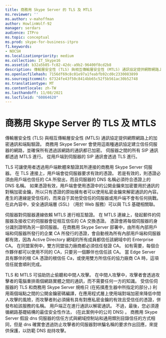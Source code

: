 ```yaml
---
title: 商務用 Skype Server 的 TLS 及 MTLS
ms.reviewer: ''
ms.author: v-mahoffman
author: HowlinWolf-92
manager: serdars
audience: ITPro
ms.topic: conceptual
ms.prod: skype-for-business-itpro
f1.keywords:
- NOCSH
ms.localizationpriority: medium
ms.collection: IT_Skype16
ms.assetid: b32a5b85-fc82-42dc-a9b2-96400f8cd2b8
description: 傳輸層安全性 (TLS) 與相互傳輸層安全性 (MTLS) 通訊協定提供網際網路上的加密通訊和端點驗證。 商務用 Skype Server 會使用這兩種通訊協定建立信任伺服器的網路，並確保所有透過該網路的通訊都已加密。 伺服器之間的所有 SIP 通訊都透過 MTLS 進行。 從用戶端到伺服器的 SIP 通訊會透過 TLS 進行。
ms.openlocfilehash: 7156df69c8c01e97a1feabfb92cd0c2330083899
ms.sourcegitcommit: 67324fe43f50c8414bb65c52f5b561ac30b52748
ms.translationtype: MT
ms.contentlocale: zh-TW
ms.lasthandoff: 11/08/2021
ms.locfileid: "60864620"
---
```

# <a name="tls-and-mtls-for-skype-for-business-server"></a>商務用 Skype Server 的 TLS 及 MTLS
 
傳輸層安全性 (TLS) 與相互傳輸層安全性 (MTLS) 通訊協定提供網際網路上的加密通訊和端點驗證。 商務用 Skype Server 會使用這兩種通訊協定建立信任伺服器的網路，並確保所有透過該網路的通訊都已加密。 伺服器之間的所有 SIP 通訊都透過 MTLS 進行。 從用戶端到伺服器的 SIP 通訊會透過 TLS 進行。
  
TLS 可讓使用者透過用戶端軟體來驗證其所連接的商務用 Skype Server 伺服器。 在 TLS 連接上，用戶端會從伺服器要求有效的憑證。 若是有效的，則憑證必須由用戶端也信任的 CA 所發出，而且伺服器的 DNS 名稱必須符合憑證上的 DNS 名稱。 如果憑證有效，用戶端會使用憑證中的公開金鑰來加密要用於通訊的對稱加密金鑰，所以只有憑證的原始擁有者可以使用私密金鑰來解密通訊的內容。 產生的連線是受信任的，而來自于其他受信任的伺服器或用戶端不會有任何挑戰。 在此內容中，安全通訊端層 (SSL) （用於 Web 服務）可以與 TLS 基礎相關聯。
  
伺服器對伺服器連線依賴 MTLS 進行相互驗證。 在 MTLS 連線上，發起郵件的伺服器及接收它的伺服器會從相互信任的 CA 交換憑證。 憑證會將每個伺服器的身分識別證明為另一部伺服器。 在商務用 Skype Server 部署中，由所有內部用戶端和伺服器所發行的企業 CA 所發行的憑證，會自動視為所有內部用戶端和伺服器都有效，因為 Active Directory 網域的所有成員都信任該網域中的 Enterprise CA。 在同盟案例中，雙方同盟協力廠商都必須信任發證 CA。 如有需要，每個合作夥伴都可以使用不同的 CA，只要另一個夥伴也信任該 CA。 當 Edge Server 具有夥伴的根 CA 憑證的根信任 Ca，或使用雙方所信任的協力廠商 CA 時，這項信任就會順利完成。
  
TLS 和 MTLS 可協助防止偷聽和中間人攻擊。 在中間人攻擊中，攻擊者會透過攻擊者的電腦重排兩個網路實體之間的通訊，而不需要任何一方的知識。 受信任伺服器的 TLS 和商務用 Skype Server 規格只 (在拓撲產生器中所指定的部分，) 利用兩個端點之間的公開金鑰密碼編譯，在應用程式層上使用端對端加密來降低中間人攻擊的風險，而攻擊者則必須擁有具有對應私密金鑰的有效且受信任的憑證，併發布給該服務的名稱。 用戶端正在進行通訊以解密通訊。 不過，最後，您必須遵循網路基礎結構的最佳安全性作法， (在此案例中的公司 DNS) 。 商務用 Skype Server 假設 dns 伺服器的信任方式與網域控制站和通用類別目錄信任的方式相同，但是 dns 確實會透過防止攻擊者的伺服器對哄騙名稱的要求作出回應，來提供保護，以防範 DNS 劫持攻擊。
  

